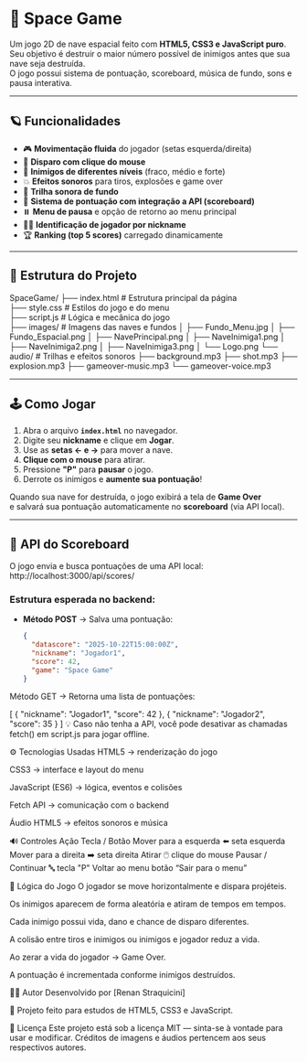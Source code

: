 # 🚀 Space Game

Um jogo 2D de nave espacial feito com **HTML5, CSS3 e JavaScript puro**.  
Seu objetivo é destruir o maior número possível de inimigos antes que sua nave seja destruída.  
O jogo possui sistema de pontuação, scoreboard, música de fundo, sons e pausa interativa.

---

## 🪐 Funcionalidades

- 🎮 **Movimentação fluida** do jogador (setas esquerda/direita)
- 🔫 **Disparo com clique do mouse**
- 👾 **Inimigos de diferentes níveis** (fraco, médio e forte)
- 💥 **Efeitos sonoros** para tiros, explosões e game over
- 🎵 **Trilha sonora de fundo**
- 💾 **Sistema de pontuação com integração a API (scoreboard)**
- ⏸️ **Menu de pausa** e opção de retorno ao menu principal
- 🧑‍🚀 **Identificação de jogador por nickname**
- 🏆 **Ranking (top 5 scores)** carregado dinamicamente

---

## 🧩 Estrutura do Projeto

SpaceGame/
├── index.html # Estrutura principal da página\
├── style.css # Estilos do jogo e do menu\
├── script.js # Lógica e mecânica do jogo\
├── images/ # Imagens das naves e fundos
│ ├── Fundo_Menu.jpg
│ ├── Fundo_Espacial.png
│ ├── NavePrincipal.png
│ ├── NaveInimiga1.png
│ ├── NaveInimiga2.png
│ ├── NaveInimiga3.png
│ └── Logo.png
└── audio/ # Trilhas e efeitos sonoros
├── background.mp3
├── shot.mp3
├── explosion.mp3
├── gameover-music.mp3
└── gameover-voice.mp3


---

## 🕹️ Como Jogar

1. Abra o arquivo **`index.html`** no navegador.  
2. Digite seu **nickname** e clique em **Jogar**.  
3. Use as **setas ← e →** para mover a nave.  
4. **Clique com o mouse** para atirar.  
5. Pressione **"P"** para **pausar** o jogo.  
6. Derrote os inimigos e **aumente sua pontuação**!  

Quando sua nave for destruída, o jogo exibirá a tela de **Game Over**  
e salvará sua pontuação automaticamente no **scoreboard** (via API local).

---

## 💾 API do Scoreboard

O jogo envia e busca pontuações de uma API local:  
http://localhost:3000/api/scores/

### Estrutura esperada no backend:
- **Método POST** → Salva uma pontuação:
  ```json
  {
    "datascore": "2025-10-22T15:00:00Z",
    "nickname": "Jogador1",
    "score": 42,
    "game": "Space Game"
  }
Método GET → Retorna uma lista de pontuações:

[
  { "nickname": "Jogador1", "score": 42 },
  { "nickname": "Jogador2", "score": 35 }
]
💡 Caso não tenha a API, você pode desativar as chamadas fetch() em script.js para jogar offline.

⚙️ Tecnologias Usadas
HTML5 → renderização do jogo

CSS3 → interface e layout do menu

JavaScript (ES6) → lógica, eventos e colisões

Fetch API → comunicação com o backend

Áudio HTML5 → efeitos sonoros e música

🔊 Controles
Ação	Tecla / Botão
Mover para a esquerda	⬅️ seta esquerda
Mover para a direita	➡️ seta direita
Atirar	🖱️ clique do mouse
Pausar / Continuar	🔤 tecla "P"
Voltar ao menu	botão “Sair para o menu”

🧠 Lógica do Jogo
O jogador se move horizontalmente e dispara projéteis.

Os inimigos aparecem de forma aleatória e atiram de tempos em tempos.

Cada inimigo possui vida, dano e chance de disparo diferentes.

A colisão entre tiros e inimigos ou inimigos e jogador reduz a vida.

Ao zerar a vida do jogador → Game Over.

A pontuação é incrementada conforme inimigos destruídos.

🧑‍💻 Autor
Desenvolvido por [Renan Straquicini]

💬 Projeto feito para estudos de HTML5, CSS3 e JavaScript.

🏁 Licença
Este projeto está sob a licença MIT — sinta-se à vontade para usar e modificar.
Créditos de imagens e áudios pertencem aos seus respectivos autores.

